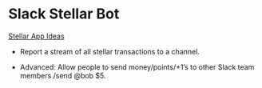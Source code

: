 # Slack Stellar Bot

[Stellar App Ideas](https://www.stellar.org/developers/guides/things-to-build.html)

- Report a stream of all stellar transactions to a channel.

- Advanced: Allow people to send money/points/+1’s to other Slack team members /send @bob \$5.
